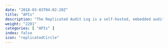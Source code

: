 ```yaml
---
date: "2018-03-03T04:02:20Z"
title: "APIs"
description: "The Replicated Audit Log is a self-hosted, embedded audit log for your application."
weight: "2201"
categories: [ "APIs" ]
index: false
icon: "replicatedCircle"
---
```


